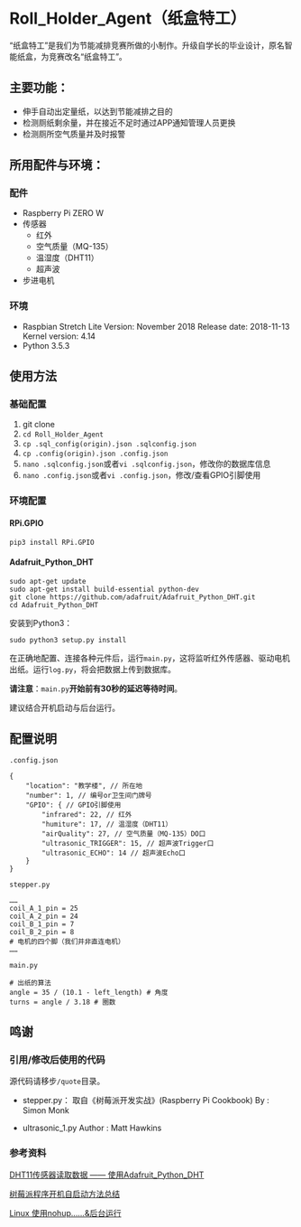 # Roll_Holder_Agent（纸盒特工）

“纸盒特工”是我们为节能减排竞赛所做的小制作。升级自学长的毕业设计，原名智能纸盒，为竞赛改名“纸盒特工”。

## 主要功能：

- 伸手自动出定量纸，以达到节能减排之目的
- 检测厕纸剩余量，并在接近不足时通过APP通知管理人员更换
- 检测厕所空气质量并及时报警

## 所用配件与环境：

### 配件

- Raspberry Pi ZERO W
- 传感器
    - 红外
    - 空气质量（MQ-135）
    - 温湿度（DHT11）
    - 超声波
- 步进电机

### 环境

- Raspbian Stretch Lite
  Version: November 2018
  Release date: 2018-11-13
  Kernel version: 4.14
- Python 3.5.3

## 使用方法

### 基础配置

1. git clone
2. `cd Roll_Holder_Agent`
3. `cp .sql_config(origin).json .sqlconfig.json`
4. `cp .config(origin).json .config.json`
5. `nano .sqlconfig.json`或者`vi .sqlconfig.json`，修改你的数据库信息
6. `nano .config.json`或者`vi .config.json`，修改/查看GPIO引脚使用

### 环境配置

#### RPi.GPIO

```
pip3 install RPi.GPIO
```

#### Adafruit_Python_DHT

```
sudo apt-get update
sudo apt-get install build-essential python-dev
git clone https://github.com/adafruit/Adafruit_Python_DHT.git
cd Adafruit_Python_DHT
```
安装到Python3：

```
sudo python3 setup.py install
```

在正确地配置、连接各种元件后，运行`main.py`，这将监听红外传感器、驱动电机出纸。运行`log.py`，将会把数据上传到数据库。

**请注意**：`main.py`**开始前有30秒的延迟等待时间**。

建议结合开机启动与后台运行。



## 配置说明

`.config.json`

```
{
    "location": "教学楼", // 所在地
    "number": 1, // 编号or卫生间门牌号
    "GPIO": { // GPIO引脚使用
        "infrared": 22, // 红外
        "humiture": 17, // 温湿度（DHT11）
        "airQuality": 27, // 空气质量（MQ-135）DO口
        "ultrasonic_TRIGGER": 15, // 超声波Trigger口
        "ultrasonic_ECHO": 14 // 超声波Echo口
    }
}
```

`stepper.py`

```
……
coil_A_1_pin = 25 
coil_A_2_pin = 24
coil_B_1_pin = 7
coil_B_2_pin = 8
# 电机的四个脚（我们并非直连电机）
……
```

`main.py`

```
# 出纸的算法
angle = 35 / (10.1 - left_length) # 角度
turns = angle / 3.18 # 圈数
```

## 鸣谢

### 引用/修改后使用的代码

源代码请移步`/quote`目录。

- stepper.py：
  取自《树莓派开发实战》(Raspberry Pi Cookbook)
  By : Simon Monk

- ultrasonic_1.py
  Author : Matt Hawkins

### 参考资料

[DHT11传感器读取数据 —— 使用Adafruit_Python_DHT](https://www.raspberrypi-spy.co.uk/2017/09/dht11-temperature-and-humidity-sensor-raspberry-pi/ )

[树莓派程序开机自启动方法总结](https://www.jianshu.com/p/86adb6d5347b )

[Linux 使用nohup……&后台运行](https://blog.csdn.net/xinluke/article/details/52493734#t6)

